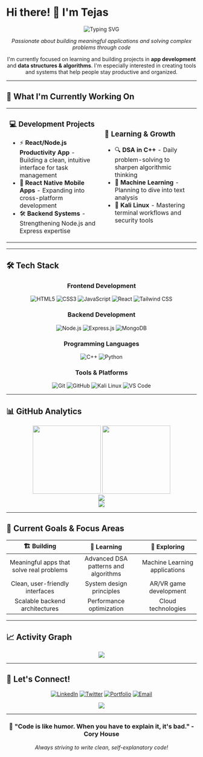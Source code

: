 # Hi there! 👋 I'm Tejas

<div align="center">
  <img src="https://readme-typing-svg.herokuapp.com?font=Fira+Code&pause=1000&color=F75C7E&center=true&vCenter=true&width=435&lines=Full+Stack+Developer;DSA+Enthusiast;Problem+Solver;Always+Learning" alt="Typing SVG" />
</div>

<p align="center">
  <em>Passionate about building meaningful applications and solving complex problems through code</em>
</p>

<p align="center">
  I'm currently focused on learning and building projects in <strong>app development</strong> and <strong>data structures & algorithms</strong>. I'm especially interested in creating tools and systems that help people stay productive and organized.
</p>

---

## 🚀 What I'm Currently Working On

<table>
<tr>
<td width="50%">

### 💻 Development Projects
- ⚡ **React/Node.js Productivity App** - Building a clean, intuitive interface for task management
- 📱 **React Native Mobile Apps** - Expanding into cross-platform development
- 🛠️ **Backend Systems** - Strengthening Node.js and Express expertise

</td>
<td width="50%">

### 🧠 Learning & Growth
- 🔍 **DSA in C++** - Daily problem-solving to sharpen algorithmic thinking
- 🤖 **Machine Learning** - Planning to dive into text analysis
- 🐧 **Kali Linux** - Mastering terminal workflows and security tools

</td>
</tr>
</table>

---

## 🛠️ Tech Stack

<div align="center">

### Frontend Development
![HTML5](https://img.shields.io/badge/HTML5-E34F26?style=for-the-badge&logo=html5&logoColor=white)
![CSS3](https://img.shields.io/badge/CSS3-1572B6?style=for-the-badge&logo=css3&logoColor=white)
![JavaScript](https://img.shields.io/badge/JavaScript-F7DF1E?style=for-the-badge&logo=javascript&logoColor=black)
![React](https://img.shields.io/badge/React-61DAFB?style=for-the-badge&logo=react&logoColor=black)
![Tailwind CSS](https://img.shields.io/badge/Tailwind_CSS-38B2AC?style=for-the-badge&logo=tailwind-css&logoColor=white)

### Backend Development
![Node.js](https://img.shields.io/badge/Node.js-339933?style=for-the-badge&logo=node.js&logoColor=white)
![Express.js](https://img.shields.io/badge/Express.js-404D59?style=for-the-badge&logo=express&logoColor=white)
![MongoDB](https://img.shields.io/badge/MongoDB-47A248?style=for-the-badge&logo=mongodb&logoColor=white)

### Programming Languages
![C++](https://img.shields.io/badge/C++-00599C?style=for-the-badge&logo=c%2B%2B&logoColor=white)
![Python](https://img.shields.io/badge/Python-3776AB?style=for-the-badge&logo=python&logoColor=white)

### Tools & Platforms
![Git](https://img.shields.io/badge/Git-F05032?style=for-the-badge&logo=git&logoColor=white)
![GitHub](https://img.shields.io/badge/GitHub-181717?style=for-the-badge&logo=github&logoColor=white)
![Kali Linux](https://img.shields.io/badge/Kali_Linux-557C94?style=for-the-badge&logo=kali-linux&logoColor=white)
![VS Code](https://img.shields.io/badge/VS_Code-007ACC?style=for-the-badge&logo=visual-studio-code&logoColor=white)

</div>

---

## 📊 GitHub Analytics

<div align="center">
  <img height="180em" src="https://github-readme-stats.vercel.app/api?username=Tejas1234-biradar&show_icons=true&theme=radical&include_all_commits=true&count_private=true"/>
  <img height="180em" src="https://github-readme-stats.vercel.app/api/top-langs/?username=Tejas1234-biradar&layout=compact&langs_count=8&theme=radical"/>
</div>

<div align="center">
  <img src="https://github-readme-streak-stats.herokuapp.com/?user=Tejas1234-biradar&theme=radical&hide_border=false" />
</div>

<div align="center">
  <img src="https://github-profile-trophy.vercel.app/?username=Tejas1234-biradar&theme=radical&no-frame=false&no-bg=false&margin-w=4" />
</div>

---

## 🎯 Current Goals & Focus Areas

<div align="center">

| 🏗️ **Building** | 🧠 **Learning** | 🌱 **Exploring** |
|:---:|:---:|:---:|
| Meaningful apps that solve real problems | Advanced DSA patterns and algorithms | Machine Learning applications |
| Clean, user-friendly interfaces | System design principles | AR/VR game development |
| Scalable backend architectures | Performance optimization | Cloud technologies |

</div>

---

## 📈 Activity Graph

<div align="center">
  <img src="https://github-readme-activity-graph.vercel.app/graph?username=Tejas1234-biradar&theme=radical" />
</div>

---

## 🤝 Let's Connect!

<div align="center">

[![LinkedIn](https://img.shields.io/badge/LinkedIn-0077B5?style=for-the-badge&logo=linkedin&logoColor=white)](https://linkedin.com/in/your-profile)
[![Twitter](https://img.shields.io/badge/Twitter-1DA1F2?style=for-the-badge&logo=twitter&logoColor=white)](https://twitter.com/your-handle)
[![Portfolio](https://img.shields.io/badge/Portfolio-FF5722?style=for-the-badge&logo=todoist&logoColor=white)](https://your-portfolio.com)
[![Email](https://img.shields.io/badge/Email-D14836?style=for-the-badge&logo=gmail&logoColor=white)](mailto:your.email@example.com)

</div>

<div align="center">
  <img src="https://komarev.com/ghpvc/?username=Tejas1234-biradar&color=red&style=for-the-badge" />
</div>

---

<div align="center">
  <h3>💭 "Code is like humor. When you have to explain it, it's bad." - Cory House</h3>
  <p><em>Always striving to write clean, self-explanatory code!</em></p>
</div>
